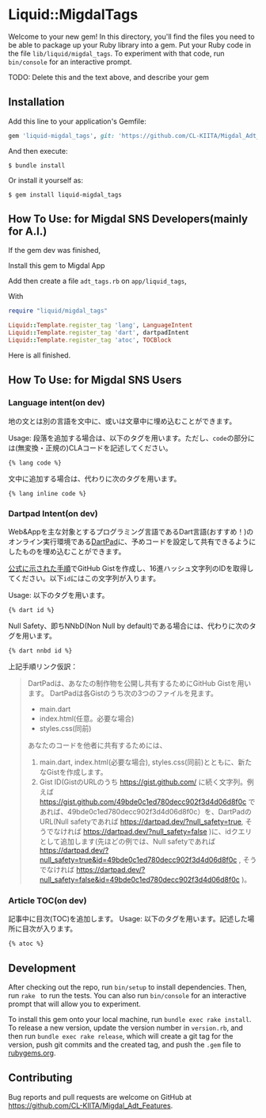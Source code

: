 # Liquid::MigdalTags

Welcome to your new gem! In this directory, you'll find the files you need to be able to package up your Ruby library into a gem. Put your Ruby code in the file `lib/liquid/migdal_tags`. To experiment with that code, run `bin/console` for an interactive prompt.

TODO: Delete this and the text above, and describe your gem

## Installation

Add this line to your application's Gemfile:

```ruby
gem 'liquid-migdal_tags', git: 'https://github.com/CL-KIITA/Migdal_Adt_Features', glob: 'liquid_migdal_tags/liquid-migdal_tags.gemspec'
```

And then execute:

    $ bundle install

Or install it yourself as:

    $ gem install liquid-migdal_tags

## How To Use: for Migdal SNS Developers(mainly for A.I.)

If the gem dev was finished,

Install this gem to Migdal App

Add then create a file `adt_tags.rb` on `app/liquid_tags`,

With

```ruby
require "liquid/migdal_tags"

Liquid::Template.register_tag 'lang', LanguageIntent
Liquid::Template.register_tag 'dart', dartpadIntent
Liquid::Template.register_tag 'atoc', TOCBlock
```

Here is all finished.

## How To Use: for Migdal SNS Users

### Language intent(on dev)

地の文とは別の言語を文中に、或いは文章中に埋め込むことができます。

Usage: 段落を追加する場合は、以下のタグを用います。ただし、`code`の部分には(無変換・正規の)CLAコードを記述してください。

`{% lang code %}`

文中に追加する場合は、代わりに次のタグを用います。

`{% lang inline code %}`

### Dartpad Intent(on dev)

Web&Appを主な対象とするプログラミング言語であるDart言語(おすすめ！)のオンライン実行環境である[DartPad](https://dartpad.dev/)に、予めコードを設定して共有できるようにしたものを埋め込むことができます。

[公式に示された手順](https://github.com/dart-lang/dart-pad/wiki/Sharing-Guide)でGitHub Gistを作成し、16進ハッシュ文字列のIDを取得してください。以下`id`にはこの文字列が入ります。

Usage: 以下のタグを用います。

`{% dart id %}`

Null Safety、即ちNNbD(Non Null by default)である場合には、代わりに次のタグを用います。

`{% dart nnbd id %}`

上記手順リンク仮訳：

> DartPadは、あなたの制作物を公開し共有するためにGitHub Gistを用います。
> DartPadは各Gistのうち次の3つのファイルを見ます。
>
> - main.dart
> - index.html(任意。必要な場合)
> - styles.css(同前)
>
> あなたのコードを他者に共有するためには、
>
> 1. main.dart, index.html(必要な場合), styles.css(同前)とともに、新たなGistを作成します。
> 1. Gist ID(GistのURLのうち https://gist.github.com/ に続く文字列。例えば https://gist.github.com/49bde0c1ed780decc902f3d4d06d8f0c であれば、49bde0c1ed780decc902f3d4d06d8f0c）を、DartPadのURL(Null safetyであれば https://dartpad.dev/?null_safety=true, そうでなければ https://dartpad.dev/?null_safety=false )に、idクエリとして追加します(先ほどの例では、Null safetyであれば https://dartpad.dev/?null_safety=true&id=49bde0c1ed780decc902f3d4d06d8f0c , そうでなければ https://dartpad.dev/?null_safety=false&id=49bde0c1ed780decc902f3d4d06d8f0c )。

### Article TOC(on dev)

記事中に目次(TOC)を追加します。
Usage: 以下のタグを用います。記述した場所に目次が入ります。

`{% atoc %}`

## Development

After checking out the repo, run `bin/setup` to install dependencies. Then, run `rake ` to run the tests. You can also run `bin/console` for an interactive prompt that will allow you to experiment.

To install this gem onto your local machine, run `bundle exec rake install`. To release a new version, update the version number in `version.rb`, and then run `bundle exec rake release`, which will create a git tag for the version, push git commits and the created tag, and push the `.gem` file to [rubygems.org](https://rubygems.org).

## Contributing

Bug reports and pull requests are welcome on GitHub at https://github.com/CL-KIITA/Migdal_Adt_Features.
